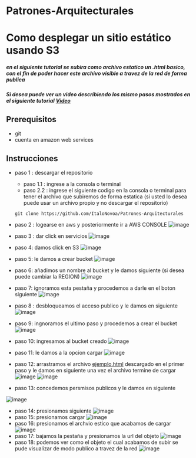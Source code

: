 # Patrones-Arquitecturales

# Como desplegar un sitio estático usando S3
##### en el siguiente tutorial se subira como archivo estatico un .html basico, con el fin de poder hacer este archivo visible a travez de la red de forma publica
##### Si desea puede ver un video describiendo los mismo pasos mostrados en el siguiente tutorial [Video](https://www.youtube.com/watch?v=nhXOhzIjrUI&feature=youtu.be)

## Prerequisitos 
- git
- cuenta en amazon web services
## Instrucciones
- paso 1 : descargar el repositorio
  - paso 1.1 : ingrese a la consola o terminal
  - paso 2.2 : ingrese el siguiente codigo en la consola o terminal para tener el archivo que subiremos de forma estatica (si usted lo desea puede usar un archivo propio y no descargar el repositorio)
  ~~~~
  git clone https://github.com/ItaloNovoa/Patrones-Arquitecturales
  ~~~~
- paso 2 : logearse en aws y posteriormente ir a AWS CONSOLE
![image](https://user-images.githubusercontent.com/42522754/65840388-138aee80-e2de-11e9-8281-5c24e623b48c.png)
- paso 3 : dar click en servicios
![image](https://user-images.githubusercontent.com/42522754/65840398-492fd780-e2de-11e9-827e-f76e28188c45.png)
- paso 4: damos click en S3
![image](https://user-images.githubusercontent.com/42522754/65840510-bb54ec00-e2df-11e9-9b9d-ac913e5c649d.png)
- paso 5: le damos a crear bucket
![image](https://user-images.githubusercontent.com/42522754/65840534-fb1bd380-e2df-11e9-9c8c-f17c2072373a.png)
- paso 6: añadimos un nombre al bucket y le damos siguiente (si desea puede cambiar la REGION)
![image](https://user-images.githubusercontent.com/42522754/65840571-5d74d400-e2e0-11e9-8a19-d2ed5f6e0128.png)
- paso 7: ignoramos esta pestaña y procedemos a darle en el boton siguiente
![image](https://user-images.githubusercontent.com/42522754/65840624-d542fe80-e2e0-11e9-9789-de00fa8b8ae8.png)
- paso 8 : desbloqueamos el acceso publico y le damos en siguiente
![image](https://user-images.githubusercontent.com/42522754/65840641-0e7b6e80-e2e1-11e9-87cb-2a57bb19f2a4.png)
- paso 9: ingnoramos el ultimo paso y procedemos a crear el bucket
![image](https://user-images.githubusercontent.com/42522754/65840676-716d0580-e2e1-11e9-8700-e83a5e9d8043.png)
- paso 10: ingresamos al bucket creado
![image](https://user-images.githubusercontent.com/42522754/65840710-d6286000-e2e1-11e9-8c1c-cfda25f9178b.png)
- paso 11: le damos a la opcion cargar
![image](https://user-images.githubusercontent.com/42522754/65840751-4a630380-e2e2-11e9-9483-7b211834107e.png)
- paso 12: arrastramos el archivo [ejemplo.html](https://github.com/ItaloNovoa/Patrones-Arquitecturales/blob/master/ejemplo.html) descargado en el primer paso y le damos en siguiente una vez el archivo termine de cargar
![image](https://user-images.githubusercontent.com/42522754/65840859-4e435580-e2e3-11e9-944e-b446bed4ae6e.png)
![image](https://user-images.githubusercontent.com/42522754/65840852-2a800f80-e2e3-11e9-8ee9-dc0578dcf16e.png)

- paso 13: concedemos persmisos publicos y le damos en siguiente

![image](https://user-images.githubusercontent.com/42522754/65840896-beea7200-e2e3-11e9-984e-7dda0d0862d1.png)

- paso 14: presionamos siguiente
![image](https://user-images.githubusercontent.com/42522754/65840911-ee997a00-e2e3-11e9-8898-852c01655a4d.png)
- paso 15: presionamos cargar
![image](https://user-images.githubusercontent.com/42522754/65840935-14268380-e2e4-11e9-98c2-527a484dbe05.png)
- paso 16: presionamos el archvio estico que acabamos de cargar
![image](https://user-images.githubusercontent.com/42522754/65840960-55b72e80-e2e4-11e9-8252-aae04754cb47.png)
- paso 17: bajamos la pestaña y presionamos la url del objeto 
![image](https://user-images.githubusercontent.com/42522754/65840995-9adb6080-e2e4-11e9-8675-c412cdab5b93.png)
- paso 18: podemos ver como el objeto el cual acabamos de subir se pude visualizar de modo publico a travez de la red
![image](https://user-images.githubusercontent.com/42522754/65841033-e7bf3700-e2e4-11e9-84b2-89f998f31e11.png)


